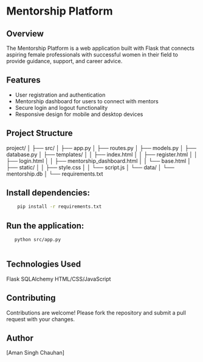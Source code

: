 # Mentorship Platform

## Overview
The Mentorship Platform is a web application built with Flask that connects aspiring female professionals with successful women in their field to provide guidance, support, and career advice.

## Features
- User registration and authentication
- Mentorship dashboard for users to connect with mentors
- Secure login and logout functionality
- Responsive design for mobile and desktop devices

## Project Structure
project/
│
├── src/
│   ├── app.py
│   ├── routes.py
│   ├── models.py
│   ├── database.py
│   ├── templates/
│   │   ├── index.html
│   │   ├── register.html
│   │   ├── login.html
│   │   ├── mentorship_dashboard.html
│   │   └── base.html
│   ├── static/
│   │   ├── style.css
│   │   └── script.js
│   └── data/
│       └── mentorship.db
│
└── requirements.txt
## Install dependencies:
```bash
    pip install -r requirements.txt

```
## Run the application:
```bash
   python src/app.py
  
```
## Technologies Used

Flask
SQLAlchemy
HTML/CSS/JavaScript

## Contributing

Contributions are welcome! Please fork the repository and submit a pull request with your changes.

## Author

[Aman Singh Chauhan]

